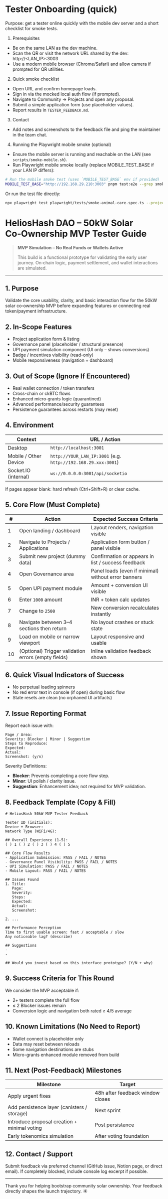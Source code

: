 # Tester Onboarding (quick)

Purpose: get a tester online quickly with the mobile dev server and a short checklist for smoke tests.

1) Prerequisites
- Be on the same LAN as the dev machine.
- Scan the QR or visit the network URL shared by the dev: http://<LAN_IP>:3003
- Use a modern mobile browser (Chrome/Safari) and allow camera if prompted for QR utilities.

2) Quick smoke checklist
- Open URL and confirm homepage loads.
- Sign in via the mocked local auth flow (if prompted).
- Navigate to Community → Projects and open any proposal.
- Submit a simple application form (use placeholder values).
- Report results in `TESTER_FEEDBACK.md`.

3) Contact
- Add notes and screenshots to the feedback file and ping the maintainer in the team chat.

4) Running the Playwright mobile smoke (optional)
- Ensure the mobile server is running and reachable on the LAN (see `scripts/smoke-mobile.sh`).
- Run Playwright mobile smoke locally (replace MOBILE_TEST_BASE if your LAN IP differs):

```bash
# Run the mobile smoke test (uses `MOBILE_TEST_BASE` env if provided)
MOBILE_TEST_BASE="http://192.168.29.210:3003" pnpm test:e2e --grep smoke-animal-care
```

Or run the test file directly:

```bash
npx playwright test playwright/tests/smoke-animal-care.spec.ts --project=mobile-chrome
```
# HeliosHash DAO – 50kW Solar Co‑Ownership MVP Tester Guide

> **MVP Simulation – No Real Funds or Wallets Active**
>
> This build is a functional prototype for validating the early user journey. On‑chain logic, payment settlement, and wallet interactions are simulated.

---

## 1. Purpose

Validate the core usability, clarity, and basic interaction flow for the 50kW solar co‑ownership MVP before expanding features or connecting real token/payment infrastructure.

## 2. In-Scope Features

- Project application form & listing
- Governance panel (placeholder / structural presence)
- UPI payment simulation component (UI only – shows conversions)
- Badge / incentives visibility (read-only)
- Mobile responsiveness (navigation + dashboard)

## 3. Out of Scope (Ignore If Encountered)

- Real wallet connection / token transfers
- Cross-chain or ckBTC flows
- Enhanced micro‑grants logic (quarantined)
- Advanced performance/security guarantees
- Persistence guarantees across restarts (may reset)

## 4. Environment

| Context               | URL / Action                                                  |
| --------------------- | ------------------------------------------------------------- |
| Desktop               | `http://localhost:3001`                                       |
| Mobile / Other Device | `http://YOUR_LAN_IP:3001` (e.g. `http://192.168.29.xxx:3001`) |
| Socket.IO (internal)  | `ws://0.0.0.0:3001/api/socketio`                              |

If pages appear blank: hard refresh (Ctrl+Shift+R) or clear cache.

## 5. Core Flow (Must Complete)

| #   | Action                                              | Expected Success Criteria                           |
| --- | --------------------------------------------------- | --------------------------------------------------- |
| 1   | Open landing / dashboard                            | Layout renders, navigation visible                  |
| 2   | Navigate to Projects / Applications                 | Application form button / panel visible             |
| 3   | Submit new project (dummy data)                     | Confirmation or appears in list / success feedback  |
| 4   | Open Governance area                                | Panel loads (even if minimal) without error banners |
| 5   | Open UPI payment module                             | Amount + conversion UI visible                      |
| 6   | Enter `1000` amount                                 | INR + token calc updates                            |
| 7   | Change to `2500`                                    | New conversion recalculates instantly               |
| 8   | Navigate between 3–4 sections then return           | No layout crashes or stuck state                    |
| 9   | Load on mobile or narrow viewport                   | Layout responsive and usable                        |
| 10  | (Optional) Trigger validation errors (empty fields) | Inline validation feedback shown                    |

## 6. Quick Visual Indicators of Success

- No perpetual loading spinners
- No red error text in console (if open) during basic flow
- State resets are clean (no orphaned UI artifacts)

## 7. Issue Reporting Format

Report each issue with:

```
Page / Area:
Severity: Blocker | Minor | Suggestion
Steps to Reproduce:
Expected:
Actual:
Screenshot: (y/n)
```

Severity Definitions:

- **Blocker**: Prevents completing a core flow step.
- **Minor**: UI polish / clarity issue.
- **Suggestion**: Enhancement idea; not required for MVP validation.

## 8. Feedback Template (Copy & Fill)

```
# HeliosHash 50kW MVP Tester Feedback

Tester ID (initials):
Device + Browser:
Network Type (WiFi/4G):

## Overall Experience (1–5):
( ) 1 ( ) 2 ( ) 3 ( ) 4 ( ) 5

## Core Flow Results
- Application Submission: PASS / FAIL / NOTES
- Governance Panel Visibility: PASS / FAIL / NOTES
- UPI Simulation: PASS / FAIL / NOTES
- Mobile Layout: PASS / FAIL / NOTES

## Issues Found
1. Title:
   Page:
   Severity:
   Steps:
   Expected:
   Actual:
   Screenshot:

2. ...

## Performance Perception
Time to first usable screen: fast / acceptable / slow
Any noticeable lag? (describe)

## Suggestions
-
-

## Would you invest based on this interface prototype? (Y/N + why)
```

## 9. Success Criteria for This Round

We consider the MVP acceptable if:

- 2+ testers complete the full flow
- ≤ 2 Blocker issues remain
- Conversion logic and navigation both rated ≥ 4/5 average

## 10. Known Limitations (No Need to Report)

- Wallet connect is placeholder only
- Data may reset between reloads
- Some navigation destinations are stubs
- Micro-grants enhanced module removed from build

## 11. Next (Post-Feedback) Milestones

| Milestone                                    | Target                           |
| -------------------------------------------- | -------------------------------- |
| Apply urgent fixes                           | 48h after feedback window closes |
| Add persistence layer (canisters / storage)  | Next sprint                      |
| Introduce proposal creation + minimal voting | Post persistence                 |
| Early tokenomics simulation                  | After voting foundation          |

## 12. Contact / Support

Submit feedback via preferred channel (GitHub issue, Notion page, or direct email). If completely blocked, include console log excerpt if possible.

---

Thank you for helping bootstrap community solar ownership. Your feedback directly shapes the launch trajectory. ☀️

